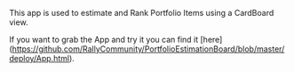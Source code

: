 This app is used to estimate and Rank Portfolio Items using a CardBoard view.

If you want to grab the App and try it you can find it [here] (https://github.com/RallyCommunity/PortfolioEstimationBoard/blob/master/deploy/App.html).
